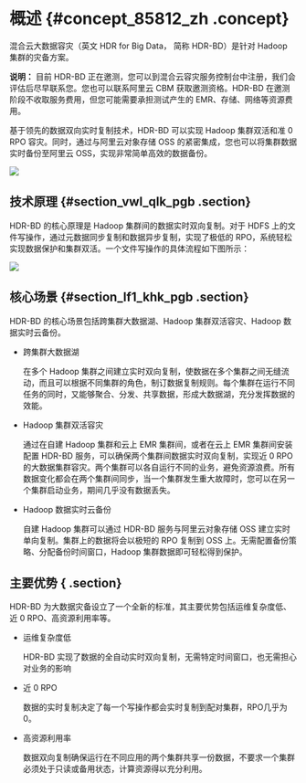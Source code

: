 # 概述 {#concept_85812_zh .concept}

混合云大数据容灾（英文 HDR for Big Data， 简称 HDR-BD）是针对 Hadoop 集群的灾备方案。

**说明：** 目前 HDR-BD 正在邀测，您可以到混合云容灾服务控制台中注册，我们会评估后尽早联系您。您也可以联系阿里云 CBM 获取邀测资格。HDR-BD 在邀测阶段不收取服务费用，但您可能需要承担测试产生的 EMR、存储、网络等资源费用。

基于领先的数据双向实时复制技术，HDR-BD 可以实现 Hadoop 集群双活和准 0 RPO 容灾。同时，通过与阿里云对象存储 OSS 的紧密集成，您也可以将集群数据实时备份至阿里云 OSS，实现非常简单高效的数据备份。

![](http://static-aliyun-doc.oss-cn-hangzhou.aliyuncs.com/assets/img/64180/155073697238258_zh-CN.png)

## 技术原理 {#section_vwl_qlk_pgb .section}

HDR-BD 的核心原理是 Hadoop 集群间的数据实时双向复制。对于 HDFS 上的文件写操作，通过元数据同步复制和数据异步复制，实现了极低的 RPO，系统轻松实现数据保护和集群双活。一个文件写操作的具体流程如下图所示：

![](http://static-aliyun-doc.oss-cn-hangzhou.aliyuncs.com/assets/img/64180/155073697338259_zh-CN.png)

## 核心场景 {#section_lf1_khk_pgb .section}

HDR-BD 的核心场景包括跨集群大数据湖、Hadoop 集群双活容灾、Hadoop 数据实时云备份。

-   跨集群大数据湖

    在多个 Hadoop 集群之间建立实时双向复制，使数据在多个集群之间无缝流动，而且可以根据不同集群的角色，制订数据复制规则。每个集群在运行不同任务的同时，又能够聚合、分发、共享数据，形成大数据湖，充分发挥数据的效能。

-   Hadoop 集群双活容灾

    通过在自建 Hadoop 集群和云上 EMR 集群间，或者在云上 EMR 集群间安装配置 HDR-BD 服务，可以确保两个集群间数据实时双向复制，实现近 0 RPO的大数据集群容灾。两个集群可以各自运行不同的业务，避免资源浪费。所有数据变化都会在两个集群间同步，当一个集群发生重大故障时，您可以在另一个集群启动业务，期间几乎没有数据丢失。

-   Hadoop 数据实时云备份

    自建 Hadoop 集群可以通过 HDR-BD 服务与阿里云对象存储 OSS 建立实时单向复制。集群上的数据将会以极短的 RPO 复制到 OSS 上。无需配置备份策略、分配备份时间窗口，Hadoop 集群数据即可轻松得到保护。


## 主要优势 { .section}

HDR-BD 为大数据灾备设立了一个全新的标准，其主要优势包括运维复杂度低、近 0 RPO、高资源利用率等。

-   运维复杂度低

    HDR-BD 实现了数据的全自动实时双向复制，无需特定时间窗口，也无需担心对业务的影响

-   近 0 RPO

    数据的实时复制决定了每一个写操作都会实时复制到配对集群，RPO几乎为0。

-   高资源利用率

    数据双向复制确保运行在不同应用的两个集群共享一份数据，不要求一个集群必须处于只读或备用状态，计算资源得以充分利用。


